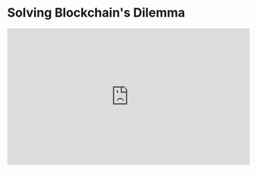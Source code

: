 # Solving Blockchain's Dilemma

<iframe width="560" height="315" src="https://www.youtube.com/embed/AUcO8NE6s2M" frameborder="0" allow="autoplay; encrypted-media" allowfullscreen></iframe>